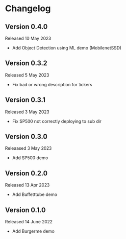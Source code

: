 # Changelog

## Version 0.4.0
Released 10 May 2023
- Add Object Detection using ML demo (MobilenetSSD)

## Version 0.3.2
Released 5 May 2023
- Fix bad or wrong description for tickers 

## Version 0.3.1
Released 3 May 2023
- Fix SP500 not correctly deploying to sub dir

## Version 0.3.0
Releaased 3 May 2023
- Add SP500 demo

## Version 0.2.0
Released 13 Apr 2023
- Add Buffetttube demo

## Version 0.1.0
Released 14 June 2022
- Add Burgerme demo